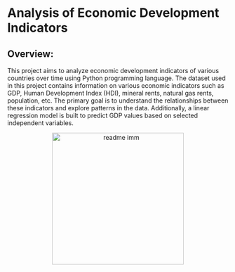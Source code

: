# Analysis of Economic Development Indicators 

## Overview: 
This project aims to analyze economic development indicators of various countries over time using Python programming language. 
The dataset used in this project contains information on various economic indicators such as GDP, Human Development Index (HDI), 
mineral rents, natural gas rents, population, etc. The primary goal is to understand the relationships between these indicators 
and explore patterns in the data. Additionally, a linear regression model is built to predict GDP values based on selected independent variables.

<p align="center">
  <img src="https://github.com/LosaLosSantos/Project_ER/assets/154470154/6890f412-7e67-47e2-89df-af1d2604cdcf" alt="readme imm" width="300">
</p>

